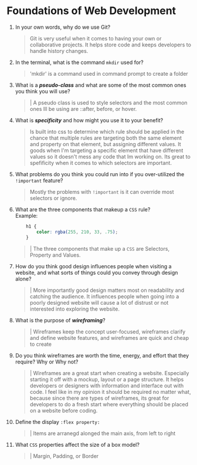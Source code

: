 # Foundations of Web Development
01. In your own words, why do we use Git?
    > Git is very useful when it comes to having your own or 
    collaborative projects. It helps store code and keeps developers to handle history changes.

02. In the terminal, what is the command `mkdir` used for?
    > 'mkdir' is a command used in command prompt to create a folder

03. What is a ***pseudo-class*** and what are some of the most common ones you think you will use?
    > | A pseudo class is used  to style selectors and the most
    common ones Ill be using are ::after, before, or hover.

04. What is ***specificity*** and how might you use it to your benefit?
    > Is built into css to determine which rule should be applied
    in the chance that multiple rules are targeting both the 
    same element and property on that element, but assigning different values. It goods when I'm targeting a specific element that have different values so it doesn't mess any code that Im working on. Its great to spefificity when it comes to which selectors are important.

05. What problems do you think you could run into if you over-utilized the `!important` feature?
    > Mostly the problems with `!important` is it can override most selectors or ignore. 

06. What are the three components that makeup a `CSS` rule? <br> Example:

    ```css
        h1 {
            color: rgba(255, 210, 33, .75);
        }
    ```

    > | The three components that make up a `CSS` are Selectors, Property and Values.

07. How do you think good design influences people when visiting a website, and what sorts of things could you convey through design alone?
    > | More importantly good design matters most on readability and catching the audience. It influences people when going into a poorly designed website will cause a lot of distrust or not interested into exploring the website. 

08. What is the purpose of ***wireframing***?
    > | Wireframes keep the concept user-focused, wireframes clarify and define website features, and wireframes are quick and cheap to create

09. Do you think wireframes are worth the time, energy, and effort that they require? Why or Why not?
    > | Wireframes are a great start when creating a website. Especially starting it off with a mockup, layout or a page structure. It helps developers or designers with information and interface out with code. I feel like in my opinion it should be required no matter what, because since there are types of wireframes, its great for developers to do a fresh start where everything should be placed on a website before coding. 

10. Define the display `:flex property:`
    > | Items are arranegd alonged the main axis, from left to right

11. What `CSS` properties affect the size of a box model?
    > | Margin, Padding, or Border
